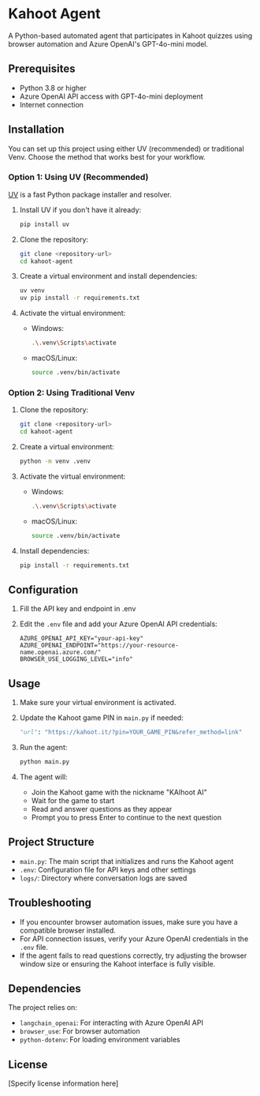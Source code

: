 # Kahoot Agent

A Python-based automated agent that participates in Kahoot quizzes using browser automation and Azure OpenAI's GPT-4o-mini model.

## Prerequisites

- Python 3.8 or higher
- Azure OpenAI API access with GPT-4o-mini deployment
- Internet connection

## Installation

You can set up this project using either UV (recommended) or traditional Venv. Choose the method that works best for your workflow.

### Option 1: Using UV (Recommended)

[UV](https://github.com/astral-sh/uv) is a fast Python package installer and resolver.

1. Install UV if you don't have it already:

   ```bash
   pip install uv
   ```

2. Clone the repository:

   ```bash
   git clone <repository-url>
   cd kahoot-agent
   ```

3. Create a virtual environment and install dependencies:

   ```bash
   uv venv
   uv pip install -r requirements.txt
   ```

4. Activate the virtual environment:
   - Windows:
     ```bash
     .\.venv\Scripts\activate
     ```
   - macOS/Linux:
     ```bash
     source .venv/bin/activate
     ```

### Option 2: Using Traditional Venv

1. Clone the repository:

   ```bash
   git clone <repository-url>
   cd kahoot-agent
   ```

2. Create a virtual environment:

   ```bash
   python -m venv .venv
   ```

3. Activate the virtual environment:

   - Windows:
     ```bash
     .\.venv\Scripts\activate
     ```
   - macOS/Linux:
     ```bash
     source .venv/bin/activate
     ```

4. Install dependencies:
   ```bash
   pip install -r requirements.txt
   ```

## Configuration

1. Fill the API key and endpoint in .env

2. Edit the `.env` file and add your Azure OpenAI API credentials:
   ```
   AZURE_OPENAI_API_KEY="your-api-key"
   AZURE_OPENAI_ENDPOINT="https://your-resource-name.openai.azure.com/"
   BROWSER_USE_LOGGING_LEVEL="info"
   ```

## Usage

1. Make sure your virtual environment is activated.

2. Update the Kahoot game PIN in `main.py` if needed:

   ```python
   "url": "https://kahoot.it/?pin=YOUR_GAME_PIN&refer_method=link"
   ```

3. Run the agent:

   ```bash
   python main.py
   ```

4. The agent will:
   - Join the Kahoot game with the nickname "KAIhoot AI"
   - Wait for the game to start
   - Read and answer questions as they appear
   - Prompt you to press Enter to continue to the next question

## Project Structure

- `main.py`: The main script that initializes and runs the Kahoot agent
- `.env`: Configuration file for API keys and other settings
- `logs/`: Directory where conversation logs are saved

## Troubleshooting

- If you encounter browser automation issues, make sure you have a compatible browser installed.
- For API connection issues, verify your Azure OpenAI credentials in the `.env` file.
- If the agent fails to read questions correctly, try adjusting the browser window size or ensuring the Kahoot interface is fully visible.

## Dependencies

The project relies on:

- `langchain_openai`: For interacting with Azure OpenAI API
- `browser_use`: For browser automation
- `python-dotenv`: For loading environment variables

## License

[Specify license information here]
